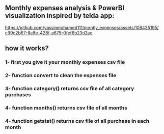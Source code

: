 <h2>Monthly expenses analysis & PowerBI visualization inspired by telda app: </h2>






https://github.com/yassinmohamed111/montly_expenses/assets/108435195/c99c2b67-8a8e-428f-a675-0fef6b23d2ae







<h2>how it works?</h2>
<h3>1- first you give it your monthly expenses csv file</h3>
<h3>2-  function convert to clean the expenses file</h3>
<h3>3- function category() returns csv file of all category purchases</h3>
<h3>4- function months() returns csv file of all months
<h3>4- function getstat() returns csv file of all purchase in each month</h3>

